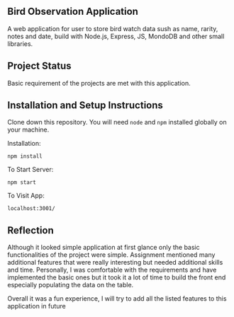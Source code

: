 ## Bird Observation Application

A web application for user to store bird watch data sush as name, rarity, notes and date, build with Node.js, Express, JS,
MondoDB and other small libraries.


## Project Status

Basic requirement of the projects are met with this application. 



## Installation and Setup Instructions
 

Clone down this repository. You will need `node` and `npm` installed globally on your machine.  

Installation:

`npm install`  
 
To Start Server:

`npm start`  

To Visit App:

`localhost:3001/`  

## Reflection

Although it looked simple application at first glance only the basic functionalities of the project were simple. Assignment mentioned
many additional features that were really interesting but needed additional skills and time. Personally, I was comfortable with the requirements
and have implemented the basic ones but it took it a lot of time to build the front end especially populating the data on the table.

Overall it was a fun experience, I will try to add all the listed features to this application in future

